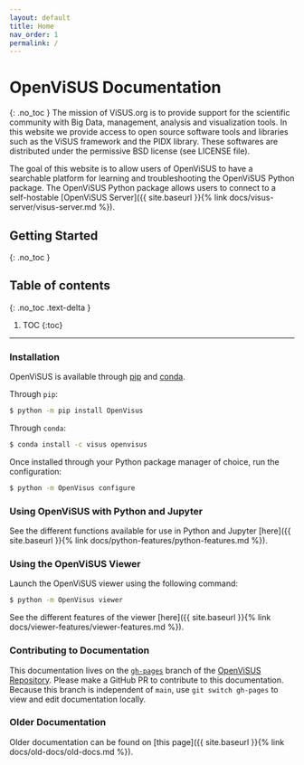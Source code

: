 ```yaml
---
layout: default
title: Home
nav_order: 1
permalink: /
---
```


# OpenViSUS Documentation
{: .no_toc }
The mission of ViSUS.org is to provide support for the scientific community with Big Data, management, analysis and visualization tools. In this website we provide access to open source software tools and libraries such as the ViSUS framework and the PIDX library. These softwares are distributed under the permissive BSD license (see LICENSE file).

The goal of this website is to allow users of OpenViSUS to have a searchable platform for learning and troubleshooting the OpenViSUS Python package. The OpenViSUS Python package allows users to connect to a self-hostable [OpenViSUS Server]({{ site.baseurl }}{% link docs/visus-server/visus-server.md %}).

## Getting Started
{: .no_toc }

## Table of contents
{: .no_toc .text-delta }

1. TOC
{:toc}

---

### Installation
OpenViSUS is available through [pip](https://pypi.org/project/OpenVisus/) and [conda](https://anaconda.org/ViSUS/openvisus).

Through `pip`:

```bash
$ python -m pip install OpenVisus
```

Through `conda`:
```bash
$ conda install -c visus openvisus
```

Once installed through your Python package manager of choice, run the configuration:
```bash
$ python -m OpenVisus configure
```

### Using OpenViSUS with Python and Jupyter
See the different functions available for use in Python and Jupyter [here]({{ site.baseurl }}{% link docs/python-features/python-features.md %}).

### Using the OpenViSUS Viewer
Launch the OpenViSUS viewer using the following command:
```bash
$ python -m OpenVisus viewer
```

See the different features of the viewer [here]({{ site.baseurl }}{% link docs/viewer-features/viewer-features.md %}).

### Contributing to Documentation
This documentation lives on the [`gh-pages`](https://github.com/sci-visus/OpenVisus/tree/gh-pages) branch of the [OpenViSUS Repository](https://github.com/sci-visus/OpenVisus). Please make a GitHub PR to contribute to this documentation. Because this branch is independent of `main`, use `git switch gh-pages` to view and edit documentation locally.

### Older Documentation
Older documentation can be found on [this page]({{ site.baseurl }}{% link docs/old-docs/old-docs.md %}).
